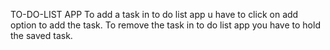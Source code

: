 TO-DO-LIST APP
To add a task in to do list app u have to click on add option to add the task.
To remove the task in to do list app you have to hold the saved task.
